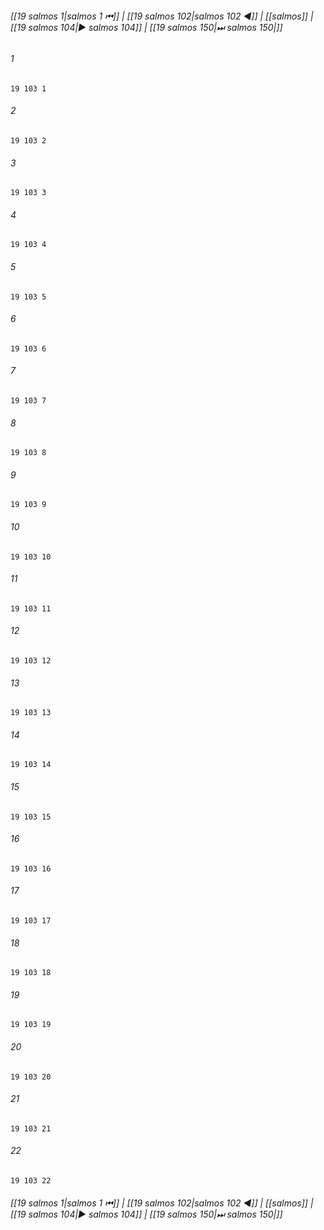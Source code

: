 
###### [[19 salmos 1|salmos 1 ⏮]] | [[19 salmos 102|salmos 102 ◀]] | [[salmos]] | [[19 salmos 104|▶ salmos 104]] | [[19 salmos 150|⏭ salmos 150|]]

###### 1
``` verse
19 103 1 
```
###### 2
``` verse
19 103 2 
```
###### 3
``` verse
19 103 3 
```
###### 4
``` verse
19 103 4 
```
###### 5
``` verse
19 103 5 
```
###### 6
``` verse
19 103 6 
```
###### 7
``` verse
19 103 7 
```
###### 8
``` verse
19 103 8 
```
###### 9
``` verse
19 103 9 
```
###### 10
``` verse
19 103 10 
```
###### 11
``` verse
19 103 11 
```
###### 12
``` verse
19 103 12 
```
###### 13
``` verse
19 103 13 
```
###### 14
``` verse
19 103 14 
```
###### 15
``` verse
19 103 15 
```
###### 16
``` verse
19 103 16 
```
###### 17
``` verse
19 103 17 
```
###### 18
``` verse
19 103 18 
```
###### 19
``` verse
19 103 19 
```
###### 20
``` verse
19 103 20 
```
###### 21
``` verse
19 103 21 
```
###### 22
``` verse
19 103 22 
```

###### [[19 salmos 1|salmos 1 ⏮]] | [[19 salmos 102|salmos 102 ◀]] | [[salmos]] | [[19 salmos 104|▶ salmos 104]] | [[19 salmos 150|⏭ salmos 150|]]

